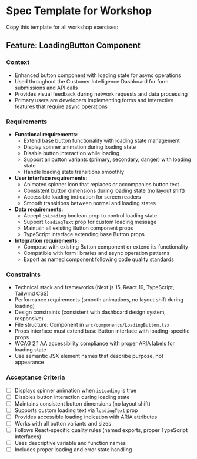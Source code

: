 # Spec Template for Workshop

Copy this template for all workshop exercises:

## Feature: LoadingButton Component

### Context
- Enhanced button component with loading state for async operations
- Used throughout the Customer Intelligence Dashboard for form submissions and API calls
- Provides visual feedback during network requests and data processing
- Primary users are developers implementing forms and interactive features that require async operations

### Requirements
- **Functional requirements:**
  - Extend base button functionality with loading state management
  - Display spinner animation during loading state
  - Disable button interaction while loading
  - Support all button variants (primary, secondary, danger) with loading state
  - Handle loading state transitions smoothly
- **User interface requirements:**
  - Animated spinner icon that replaces or accompanies button text
  - Consistent button dimensions during loading state (no layout shift)
  - Accessible loading indication for screen readers
  - Smooth transitions between normal and loading states
- **Data requirements:**
  - Accept `isLoading` boolean prop to control loading state
  - Support `loadingText` prop for custom loading message
  - Maintain all existing Button component props
  - TypeScript interface extending base Button props
- **Integration requirements:**
  - Compose with existing Button component or extend its functionality
  - Compatible with form libraries and async operation patterns
  - Export as named component following code quality standards

### Constraints
- Technical stack and frameworks (Next.js 15, React 19, TypeScript, Tailwind CSS)
- Performance requirements (smooth animations, no layout shift during loading)
- Design constraints (consistent with dashboard design system, responsive)
- File structure: Component in `src/components/LoadingButton.tsx`
- Props interface must extend base Button interface with loading-specific props
- WCAG 2.1 AA accessibility compliance with proper ARIA labels for loading state
- Use semantic JSX element names that describe purpose, not appearance

### Acceptance Criteria
- [ ] Displays spinner animation when `isLoading` is true
- [ ] Disables button interaction during loading state
- [ ] Maintains consistent button dimensions (no layout shift)
- [ ] Supports custom loading text via `loadingText` prop
- [ ] Provides accessible loading indication with ARIA attributes
- [ ] Works with all button variants and sizes
- [ ] Follows React-specific quality rules (named exports, proper TypeScript interfaces)
- [ ] Uses descriptive variable and function names
- [ ] Includes proper loading and error state handling